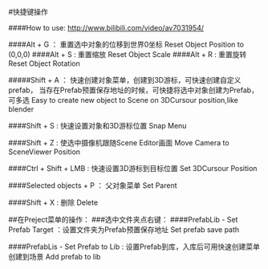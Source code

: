 #快捷键操作
 
 ####How to use:
	http://www.bilibili.com/video/av7031954/

 
####Alt + G ：
	重置选中对象的位移到世界0坐标 
	Reset Object Position to (0,0,0)
####Alt + S : 
	重置缩放 
	Reset Object Scale
####Alt + R : 
	重置旋转 
	Reset Object Rotation

#####Shift + A ：
	快速创建对象菜单，创建到3D游标，可快速创建自定义prefab，
	当存在Prefab预置保存地址的时候，可快捷将选中对象创建为Prefab，可多选
	Easy to create new object to Scene on 3DCursour position,like blender

####Shift + S : 
	快速设置对象和3D游标位置 
	Snap Menu

####Shift + Z :
	使选中摄像机跟随Scene Editor画面 
	Move Camera to SceneViewer Position

####Ctrl + Shift + LMB : 
	快速设置3D游标到目标位置 
	Set 3DCursour Position

####Selected objects + P ：
	父对象菜单 
	Set Parent

####Shift + X :
	删除 
	Delete

##在Preject菜单的操作：
###选中文件夹点右键：
####PrefabLib - Set Prefab Target ：设置文件夹为Prefab预置保存地址 
				Set prefab save path

####PrefabLis - Set Prefab to Lib : 设置Prefab到库，入库后可用快速创建菜单创建到场景 
				Add prefab to lib

